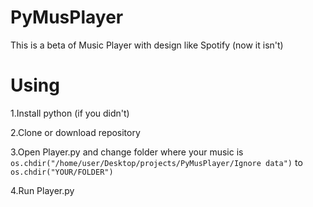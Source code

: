 # PyMusPlayer

This is a beta of Music Player with design like Spotify (now it isn't)

# Using 

1.Install  python (if you didn't)

2.Clone or download repository

3.Open Player.py and change folder where your music is `os.chdir("/home/user/Desktop/projects/PyMusPlayer/Ignore data")`
to `os.chdir("YOUR/FOLDER")`

4.Run Player.py
